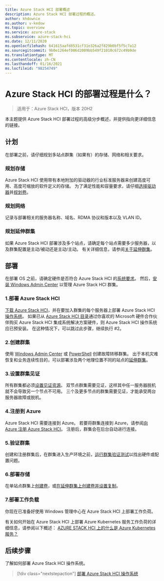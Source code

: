 ```yaml
---
title: Azure Stack HCI 部署概述
description: Azure Stack HCI 部署过程的概述。
author: khdownie
ms.author: v-kedow
ms.topic: overview
ms.service: azure-stack
ms.subservice: azure-stack-hci
ms.date: 12/11/2020
ms.openlocfilehash: 641615aafd8531cf31e326a2f829b0bf5f5c7a12
ms.sourcegitcommit: 9b0e1264ef006d2009bb549f21010c672c49b9de
ms.translationtype: MT
ms.contentlocale: zh-CN
ms.lasthandoff: 01/16/2021
ms.locfileid: "98254749"
---
```

# <a name="what-is-the-deployment-process-for-azure-stack-hci"></a>Azure Stack HCI 的部署过程是什么？

> 适用于：Azure Stack HCI，版本 20H2

本主题提供 Azure Stack HCI 部署过程的高级分步概述，并提供指向更详细信息的链接。

## <a name="plan"></a>计划

在部署之前，请仔细规划多站点群集（如果有）的存储、网络和相关要求。

### <a name="plan-storage"></a>规划存储

Azure Stack HCI 使用带有本地附加的驱动器的行业标准服务器来创建高度可用、高度可缩放的软件定义的存储。 为了满足性能和容量要求，请仔细[选择驱动器](../concepts/choose-drives.md)并[规划卷](../concepts/plan-volumes.md)。

### <a name="plan-networking"></a>规划网络

记录与部署相关的服务器名称、域名、RDMA 协议和版本以及 VLAN ID。

### <a name="plan-stretched-clusters"></a>规划延伸群集

如果 Azure Stack HCI 部署涉及多个站点，请确定每个站点需要多少服务器，以及群集配置是主动/被动还是主动/主动。 有关详细信息，请参阅[关于延伸群集](../concepts/stretched-clusters.md)。

## <a name="deploy"></a>部署

在部署 OS 之前，请确定硬件是否符合 Azure Stack HCI 的[系统要求](../concepts/system-requirements.md)。 然后，[安装 Windows Admin Center](/windows-server/manage/windows-admin-center/deploy/install) 以管理 Azure Stack HCI 群集。

### <a name="1-deploy-azure-stack-hci"></a>1.部署 Azure Stack HCI

[下载 Azure Stack HCI](https://azure.microsoft.com/products/azure-stack/hci/hci-download/)，并在要加入群集的每个服务器上部署 Azure Stack HCI [操作系统](operating-system.md)。 如果已从 [Azure Stack HCI 目录](https://hcicatalog.azurewebsites.net)通过你喜欢的 Microsoft 硬件合作伙伴购买 Azure Stack HCI 集成系统解决方案硬件，则 Azure Stack HCI 操作系统应已预安装。 在这种情况下，可以跳过此步骤，继续执行 #2。

### <a name="2-create-the-cluster"></a>2.创建群集

使用 [Windows Admin Center](create-cluster.md) 或 [PowerShell](create-cluster-powershell.md) 创建故障转移群集。 出于本机灾难恢复和业务连续性目的，可以部署涉及两个地理位置不同的站点的[延伸群集](../concepts/stretched-clusters.md)。

### <a name="3-set-up-a-cluster-witness"></a>3.设置群集见证

所有群集都必须[设置见证资源](witness.md)。 双节点群集需要见证，这样其中任一服务器脱机就不会导致另一个节点不可用。 三个及更多节点的群集需要见证，才能承受两台服务器故障或脱机。 

### <a name="4-register-with-azure"></a>4.注册到 Azure

Azure Stack HCI 需要连接到 Azure。 若要将群集连接到 Azure，请参阅[向 Azure 注册 Azure Stack HCI](register-with-azure.md)。 注册后，群集会在后台自动进行连接。

### <a name="5-validate-the-cluster"></a>5.验证群集

创建和注册群集后，在群集进入生产环境之前，[运行群集验证测试](validate.md)以找出硬件或配置问题。

### <a name="6-deploy-storage"></a>6.部署存储

在单站点群集上[创建卷](../manage/create-volumes.md)，或[在延伸群集上创建卷并设置复制](../manage/create-stretched-volumes.md)。

### <a name="7-deploy-workloads"></a>7.部署工作负载

你现在已准备好使用 Windows 管理中心在 Azure Stack HCI 上部署工作负荷。

有关如何开始在 Azure Stack HCI 上部署 Azure Kubernetes 服务工作负荷的详细信息，请参阅以下概述： [AZURE STACK HCI 上的什么是 Azure Kubernetes 服务？](../../aks-hci/overview.md)

## <a name="next-steps"></a>后续步骤

了解如何部署 Azure Stack HCI 操作系统。

> [!div class="nextstepaction"]
> [部署 Azure Stack HCI 操作系统](operating-system.md)